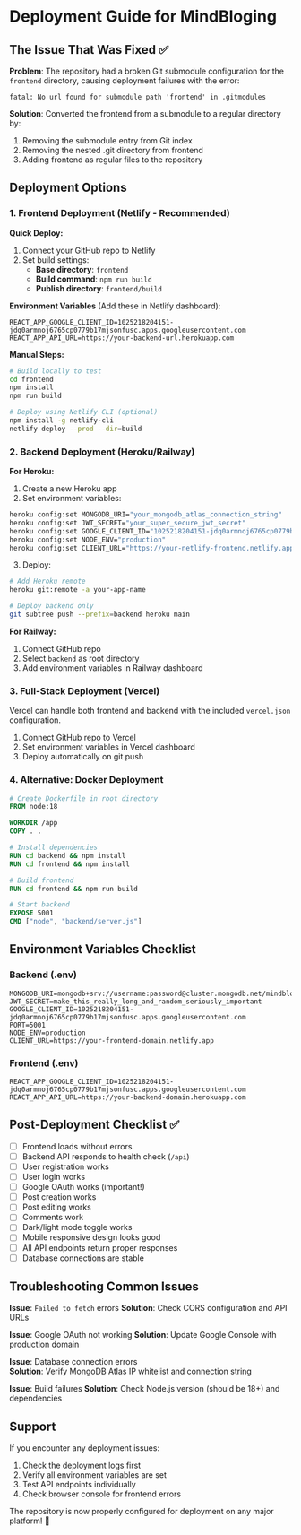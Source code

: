# Deployment Guide for MindBloging

## The Issue That Was Fixed ✅

**Problem**: The repository had a broken Git submodule configuration for the `frontend` directory, causing deployment failures with the error:
```
fatal: No url found for submodule path 'frontend' in .gitmodules
```

**Solution**: Converted the frontend from a submodule to a regular directory by:
1. Removing the submodule entry from Git index
2. Removing the nested .git directory from frontend
3. Adding frontend as regular files to the repository

## Deployment Options

### 1. Frontend Deployment (Netlify - Recommended)

**Quick Deploy:**
1. Connect your GitHub repo to Netlify
2. Set build settings:
   - **Base directory**: `frontend`
   - **Build command**: `npm run build`
   - **Publish directory**: `frontend/build`

**Environment Variables** (Add these in Netlify dashboard):
```
REACT_APP_GOOGLE_CLIENT_ID=1025218204151-jdq0armnoj6765cp0779b17mjsonfusc.apps.googleusercontent.com
REACT_APP_API_URL=https://your-backend-url.herokuapp.com
```

**Manual Steps:**
```bash
# Build locally to test
cd frontend
npm install
npm run build

# Deploy using Netlify CLI (optional)
npm install -g netlify-cli
netlify deploy --prod --dir=build
```

### 2. Backend Deployment (Heroku/Railway)

**For Heroku:**
1. Create a new Heroku app
2. Set environment variables:
```bash
heroku config:set MONGODB_URI="your_mongodb_atlas_connection_string"
heroku config:set JWT_SECRET="your_super_secure_jwt_secret"
heroku config:set GOOGLE_CLIENT_ID="1025218204151-jdq0armnoj6765cp0779b17mjsonfusc.apps.googleusercontent.com"
heroku config:set NODE_ENV="production"
heroku config:set CLIENT_URL="https://your-netlify-frontend.netlify.app"
```

3. Deploy:
```bash
# Add Heroku remote
heroku git:remote -a your-app-name

# Deploy backend only
git subtree push --prefix=backend heroku main
```

**For Railway:**
1. Connect GitHub repo
2. Select `backend` as root directory
3. Add environment variables in Railway dashboard

### 3. Full-Stack Deployment (Vercel)

Vercel can handle both frontend and backend with the included `vercel.json` configuration.

1. Connect GitHub repo to Vercel
2. Set environment variables in Vercel dashboard
3. Deploy automatically on git push

### 4. Alternative: Docker Deployment

```dockerfile
# Create Dockerfile in root directory
FROM node:18

WORKDIR /app
COPY . .

# Install dependencies
RUN cd backend && npm install
RUN cd frontend && npm install

# Build frontend
RUN cd frontend && npm run build

# Start backend
EXPOSE 5001
CMD ["node", "backend/server.js"]
```

## Environment Variables Checklist

### Backend (.env)
```
MONGODB_URI=mongodb+srv://username:password@cluster.mongodb.net/mindbloging
JWT_SECRET=make_this_really_long_and_random_seriously_important
GOOGLE_CLIENT_ID=1025218204151-jdq0armnoj6765cp0779b17mjsonfusc.apps.googleusercontent.com
PORT=5001
NODE_ENV=production
CLIENT_URL=https://your-frontend-domain.netlify.app
```

### Frontend (.env)
```
REACT_APP_GOOGLE_CLIENT_ID=1025218204151-jdq0armnoj6765cp0779b17mjsonfusc.apps.googleusercontent.com
REACT_APP_API_URL=https://your-backend-domain.herokuapp.com
```

## Post-Deployment Checklist ✅

- [ ] Frontend loads without errors
- [ ] Backend API responds to health check (`/api`)
- [ ] User registration works
- [ ] User login works  
- [ ] Google OAuth works (important!)
- [ ] Post creation works
- [ ] Post editing works
- [ ] Comments work
- [ ] Dark/light mode toggle works
- [ ] Mobile responsive design looks good
- [ ] All API endpoints return proper responses
- [ ] Database connections are stable

## Troubleshooting Common Issues

**Issue**: `Failed to fetch` errors
**Solution**: Check CORS configuration and API URLs

**Issue**: Google OAuth not working
**Solution**: Update Google Console with production domain

**Issue**: Database connection errors  
**Solution**: Verify MongoDB Atlas IP whitelist and connection string

**Issue**: Build failures
**Solution**: Check Node.js version (should be 18+) and dependencies

## Support

If you encounter any deployment issues:
1. Check the deployment logs first
2. Verify all environment variables are set
3. Test API endpoints individually
4. Check browser console for frontend errors

The repository is now properly configured for deployment on any major platform! 🚀
